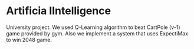 # Artificia lIntelligence
University project. We used Q-Learning algorithm to beat CartPole (v-1) game provided by gym. Also we implement a system that uses ExpectiMax to win 2048 game.
